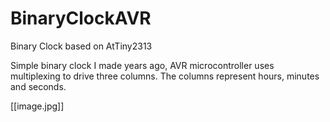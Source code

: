 BinaryClockAVR
==============

Binary Clock based on AtTiny2313

Simple binary clock I made years ago, AVR microcontroller uses multiplexing to drive three columns. The columns represent hours, minutes and seconds.

[[image.jpg]]
